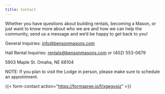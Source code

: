 ```yaml
---
title: Contact
---
```





Whether you have questions about building rentals, becoming a Mason, or just want to know more about who we are and how we can help the community, send us a message and we’d be happy to get back to you!

General Inquiries: info@bensonmasons.com

Hall Rental Inquiries:
rentals@bensonmasons.com or (402) 553-0679

5903 Maple St.
Omaha, NE 68104


NOTE: If you plan to visit the Lodge in person, please make sure to schedule an appointment.


{{< form-contact action="https://formspree.io/f/xgegvojz"  >}}
